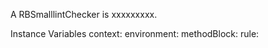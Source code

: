 A RBSmalllintChecker is xxxxxxxxx.Instance Variables	context:		<Object>	environment:		<Object>	methodBlock:		<Object>	rule:		<Object>context	- xxxxxenvironment	- xxxxxmethodBlock	- xxxxxrule	- xxxxx